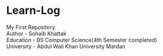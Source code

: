 # Learn-Log
My First Repository
<br>
Author - Sohaib Khattak
<br>
Education - BS Computer Science(4th Semester completed)
<br>
University - Abdul Wali Khan University Mardan
<br>

